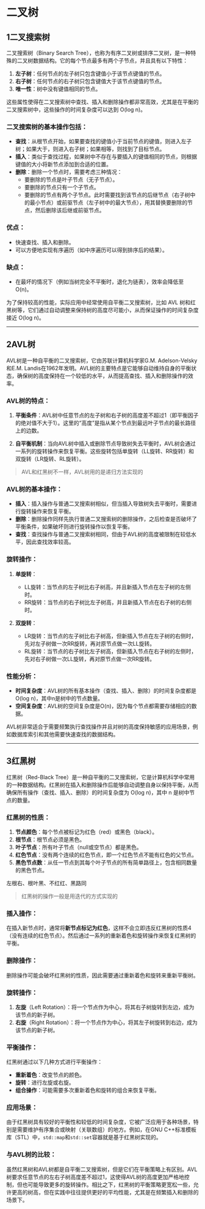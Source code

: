 # 二叉树

## 1二叉搜索树
二叉搜索树（Binary Search Tree），也称为有序二叉树或排序二叉树，是一种特殊的二叉树数据结构。它的每个节点最多有两个子节点，并且具有以下特性：

1. **左子树**：任何节点的左子树只包含键值小于该节点键值的节点。
2. **右子树**：任何节点的右子树只包含键值大于该节点键值的节点。
3. **唯一性**：树中没有键值相同的节点。

这些属性使得在二叉搜索树中查找、插入和删除操作都非常高效，尤其是在平衡的二叉搜索树中，这些操作的时间复杂度可以达到 O(log n)。

### 二叉搜索树的基本操作包括：
- **查找**：从根节点开始，如果要查找的键值小于当前节点的键值，则进入左子树；如果大于，则进入右子树；如果相等，则找到了目标节点。
- **插入**：类似于查找过程，如果树中不存在与要插入的键值相同的节点，则根据键值的大小将新节点添加到合适的位置。
- **删除**：删除一个节点时，需要考虑三种情况：
  - 要删除的节点是叶子节点（无子节点）。
  - 要删除的节点只有一个子节点。
  - 要删除的节点有两个子节点。此时需要找到该节点的后继节点（右子树中的最小节点）或前驱节点（左子树中的最大节点），用其替换要删除的节点，然后删除该后继或前驱节点。

### 优点：
- 快速查找、插入和删除。
- 可以方便地实现有序遍历（如中序遍历可以得到排序后的结果）。

### 缺点：
- 在最坏的情况下（例如当树完全不平衡时，退化为链表），效率会降低至 O(n)。

为了保持较高的性能，实际应用中经常使用自平衡二叉搜索树，比如 AVL 树和红黑树等，它们通过自动调整来保持树的高度尽可能小，从而保证操作的时间复杂度接近 O(log n)。

---

## 2AVL树
AVL树是一种自平衡的二叉搜索树，它由苏联计算机科学家G.M. Adelson-Velsky和E.M. Landis在1962年发明。AVL树的主要特点是它能够自动维持自身的平衡状态，确保树的高度保持在一个较低的水平，从而提高查找、插入和删除操作的效率。

### AVL树的特点：

1. **平衡条件**：AVL树中任意节点的左子树和右子树的高度差不超过1（即平衡因子的绝对值不大于1）。这里的“高度”是指从某个节点到最远叶子节点的最长路径上的边数。

2. **自平衡机制**：当向AVL树中插入或删除节点导致树失去平衡时，AVL树会通过一系列的旋转操作来恢复平衡。这些旋转包括单旋转（LL旋转、RR旋转）和双旋转（LR旋转、RL旋转）。

> AVL和红黑树不一样，AVL树用的是递归方法实现的

### AVL树的基本操作：

- **插入**：插入操作与普通二叉搜索树相似，但当插入导致树失去平衡时，需要进行旋转操作来恢复平衡。
- **删除**：删除操作同样先执行普通二叉搜索树的删除操作，之后检查是否破坏了平衡条件，如果破坏则进行旋转操作以恢复平衡。
- **查找**：查找操作与普通二叉搜索树相同，但由于AVL树的高度被限制在较低水平，因此查找效率较高。

### 旋转操作：

1. **单旋转**：
   - LL旋转：当节点的左子树比右子树高，并且新插入节点在左子树的左侧时。
   - RR旋转：当节点的右子树比左子树高，并且新插入节点在右子树的右侧时。
   
2. **双旋转**：
   - LR旋转：当节点的左子树比右子树高，但新插入节点在左子树的右侧时，先对左子树做一次RR旋转，再对原节点做一次LL旋转。
   - RL旋转：当节点的右子树比左子树高，但新插入节点在右子树的左侧时，先对右子树做一次LL旋转，再对原节点做一次RR旋转。

### 性能分析：

- **时间复杂度**：AVL树的所有基本操作（查找、插入、删除）的时间复杂度都是O(log n)，其中n是树中的节点数量。
- **空间复杂度**：AVL树的空间复杂度是O(n)，因为每个节点都需要存储相应的数据。

AVL树非常适合于需要频繁执行查找操作并且对树的高度保持敏感的应用场景，例如数据库索引和其他需要快速查找的数据结构。

---

## 3红黑树

红黑树（Red-Black Tree）是一种自平衡的二叉搜索树，它是计算机科学中常用的一种数据结构。红黑树在插入和删除操作后能够自动调整自身以保持平衡，从而确保所有操作（查找、插入、删除）的时间复杂度为 O(log n)，其中 n 是树中节点的数量。

### 红黑树的性质：

1. **节点颜色**：每个节点被标记为红色（red）或黑色（black）。
2. **根节点**：根节点必须是黑色。
3. **叶子节点**：所有叶子节点（null或空节点）都是黑色。
4. **红色节点**：没有两个连续的红色节点，即一个红色节点不能有红色的父节点。
5. **黑色节点数**：从任一节点到其每个叶子节点的所有简单路径上，包含相同数量的黑色节点。

左根右、根叶黑、不红红、黑路同

> 红黑树的操作一般是用迭代的方式实现的

### 插入操作：

在插入新节点时，通常将**新节点标记为红色**，这样不会立即违反红黑树的性质4（没有连续的红色节点）。然后通过一系列的重新着色和旋转操作来恢复红黑树的平衡。

### 删除操作：

删除操作可能会破坏红黑树的性质，因此需要通过重新着色和旋转来重新平衡树。

### 旋转操作：

1. **左旋**（Left Rotation）：将一个节点作为中心，将其右子树旋转到左边，成为该节点的新子树。
2. **右旋**（Right Rotation）：将一个节点作为中心，将其左子树旋转到右边，成为该节点的新子树。

### 平衡操作：

红黑树通过以下几种方式进行平衡操作：
- **重新着色**：改变节点的颜色。
- **旋转**：进行左旋或右旋。
- **组合操作**：可能需要多次重新着色和旋转的组合来恢复平衡。

### 应用场景：

由于红黑树具有较好的平衡性和较低的时间复杂度，它被广泛应用于各种场景，特别是需要维护有序集合或映射（关联数组）的地方。例如，在GNU C++标准模板库（STL）中，`std::map`和`std::set`容器就是基于红黑树实现的。

### 与AVL树的比较：

虽然红黑树和AVL树都是自平衡二叉搜索树，但是它们在平衡策略上有区别。AVL树要求任意节点的左右子树高度差不超过1，这使得AVL树的高度更加严格地控制，但也可能导致更多的旋转操作。相比之下，红黑树的平衡策略更宽松一些，允许更高的树高，但在实践中往往提供更好的平均性能，尤其是在频繁插入和删除的场景下。
